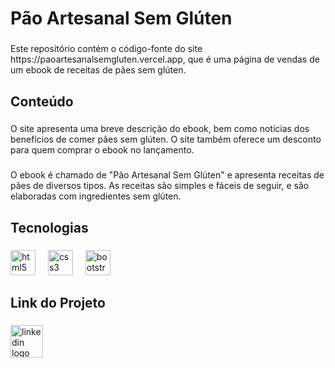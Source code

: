 <h1 align="left">Pão Artesanal Sem Glúten</h1>

###

<p align="left">Este repositório contém o código-fonte do site https://paoartesanalsemgluten.vercel.app, que é uma página de vendas de um ebook de receitas de pães sem glúten.</p>

###

<h2 align="left">Conteúdo</h2>

###

<p align="left">O site apresenta uma breve descrição do ebook, bem como notícias dos benefícios de comer pães sem glúten. O site também oferece um desconto para quem comprar o ebook no lançamento.</p>

###

<p align="left">O ebook é chamado de "Pão Artesanal Sem Glúten" e apresenta receitas de pães de diversos tipos. As receitas são simples e fáceis de seguir, e são elaboradas com ingredientes sem glúten.</p>

###

<h2 align="left">Tecnologias</h2>

###

<div align="left">
  <img src="https://cdn.jsdelivr.net/gh/devicons/devicon/icons/html5/html5-original.svg" height="40" alt="html5 logo"  />
  <img width="12" />
  <img src="https://cdn.jsdelivr.net/gh/devicons/devicon/icons/css3/css3-original.svg" height="40" alt="css3 logo"  />
  <img width="12" />
  <img src="https://cdn.jsdelivr.net/gh/devicons/devicon/icons/bootstrap/bootstrap-original.svg" height="40" alt="bootstrap logo"  />
</div>

###

<h2 align="left">Link do Projeto</h2>

###

<div align="left">
  <a href="https://paoartesanalsemgluten.vercel.app" target="_blank">
    <img src="https://paoartesanalsemgluten.vercel.app/Imagens/logo/logoPaoSemGluten.png" width="52" height="52" alt="linkedin logo"  />
  </a>
</div>

###

